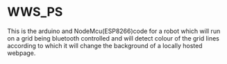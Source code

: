 # WWS_PS
This is the arduino and NodeMcu(ESP8266)code for a robot which will run on a grid being bluetooth controlled and will detect colour of the grid lines according to which it will change the background of a locally hosted webpage.
